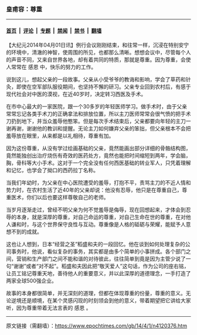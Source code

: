 ### 皇甫容：尊重

---

#### [首页](../../../..?n4120376) &nbsp;|&nbsp; [评论](../../../../../epoch-comment?n4120376) &nbsp;|&nbsp; [专题](../../../../../epoch-special?n4120376) &nbsp;|&nbsp; [禁闻](../../../../../epoch-news?n4120376) &nbsp;|&nbsp; [禁书](../../../../../books?n4120376) &nbsp;|&nbsp; [翻墙](https://github.com/gfw-breaker/nogfw/blob/master/README.md?n4120376)


<div class="post_content" id="artbody" itemprop="articleBody">
 <!-- article content begin -->
 <p>
  【大纪元2014年04月01日讯】例行会议刚刚结束，和往常一样，沉浸在特别安宁的环境中，清澈的神智，使周围的所见，也都那么清晰。想想会议中，尽管每个人的声音不同，又来自世界各地，却有着共同的特质，那就是尊重。因为尊重，会使人常常在
  <ok href="https://www.epochtimes.com/gb/tag/%E6%84%9F%E6%81%A9.html">
   感恩
  </ok>
  中，快乐的努力的工作。
 </p>
 <p>
  说到这儿，想起父亲的一段故事。父亲从小受爷爷的教诲和影响，学会了草药和针灸，即使在空军部队服役期间，也坚持不懈的研习。父亲专业回到农村后，有感于现代社会对中医的漠视，在近40岁时，决定转习西医及手术。
 </p>
 <p>
  在市中心最大的一家医院，跟一个30多岁的年轻医师学习。做手术时，由于父亲常常忘记各类手术刀的正确拿法和排放位置，所以主刀医师常常会很气愤的把手术刀扔到地下，并当众羞辱他憨笨。但是每次手术结束后，父亲都要向年轻的主刀一谢再谢，谢谢他的教训和提醒。无论主刀如何嫌弃父亲的笨拙，但父亲根本不会把羞辱放在眼里，从来都是以礼相待，尊重有加。
 </p>
 <p>
  因为这份尊重，从没有学过绘画基础的父亲，竟然能画出部分详细的骨骼结构图，竟然能独创出治疗烧伤有奇效的医药处方，竟然也能把时间缩短到两年，学会脑，胸，骨科等大小手术。这对于一个完全没有任何西医基础的转业军人，只凭着理解和记忆，也学会了拗口的西药拉丁名称。
 </p>
 <p>
  当我们年幼时，为父亲在中心医院遭受的羞辱，打抱不平，责骂主刀的不近人情和势力时，在农村生活了近40年的父亲却说：他没有忍辱，他只是在尊重自己，尊重医术，你们以后也要这样尊敬自己的老师。
 </p>
 <p>
  当岁月逐渐走过，曾经不明父亲为何不觉羞辱是侮辱，现在回想起来，才体会到忍辱的本身，就是深厚的尊重，对自己命运的尊重，对自己生命在世的尊重，在对他人谦和时，与这个世界保守良性与互动。尊重像是人格的砥砺与荣耀，能赋予人意想不到的成就。
 </p>
 <p>
  这也让人想到，日本“经营之圣”稻盛和夫的一段回忆。他在谈到如何处理复杂的公司事务时，他说，看似复杂的事务，其实都是由多个简单的小事拼成。各个部门之间，营销和生产部门之间不能和谐的对待彼此，往往简单到竟是因为主管少说了一句“谢谢”或者“对不起”。稻盛和夫因此把“敬天爱人”这句话，作为公司的座右铭，让员工铭记尊重天地，善待他人的重要意义，并以此深厚的道德理念，一手打造了两家全球500强企业。
 </p>
 <p>
  故事的本身都很简单，并无深刻的道理，但都在体现尊重的份量，尊重的意义。无论逆境还是顺境，在某个灵感闪现的时刻领会到他的意义，带着期望把它讲给大家听，因为尊重带着无法言表的
  <ok href="https://www.epochtimes.com/gb/tag/%E6%84%9F%E6%81%A9.html">
   感恩
  </ok>
  。
 </p>
 <!-- article content end -->
 <div id="below_article_ad">
 </div>
</div>


---

原文链接（需翻墙）：https://www.epochtimes.com/gb/14/4/1/n4120376.htm
